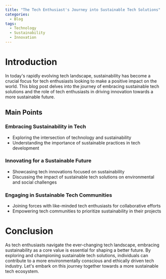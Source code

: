 ```yaml
---
title: "The Tech Enthusiast's Journey into Sustainable Tech Solutions"
categories:
  - Blog
tags:
  - Technology
  - Sustainability
  - Innovation
---
```


# Introduction
In today's rapidly evolving tech landscape, sustainability has become a crucial focus for tech enthusiasts looking to make a positive impact on the world. This blog post delves into the journey of embracing sustainable tech solutions and the role of tech enthusiasts in driving innovation towards a more sustainable future.

## Main Points
### Embracing Sustainability in Tech
- Exploring the intersection of technology and sustainability
- Understanding the importance of sustainable practices in tech development

### Innovating for a Sustainable Future
- Showcasing tech innovations focused on sustainability
- Discussing the impact of sustainable tech solutions on environmental and social challenges

### Engaging in Sustainable Tech Communities
- Joining forces with like-minded tech enthusiasts for collaborative efforts
- Empowering tech communities to prioritize sustainability in their projects

# Conclusion
As tech enthusiasts navigate the ever-changing tech landscape, embracing sustainability as a core value is essential for shaping a better future. By exploring and championing sustainable tech solutions, individuals can contribute to a more environmentally conscious and ethically driven tech industry. Let's embark on this journey together towards a more sustainable tech ecosystem.